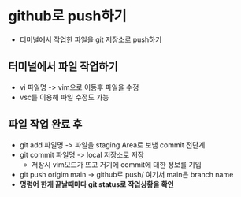 # github로 push하기
- 터미널에서 작업한 파일을 git 저장소로 push하기

## 터미널에서 파일 작업하기
- vi 파일명 -> vim으로 이동후 파일을 수정
- vsc를 이용해 파일 수정도 가능

## 파일 작업 완료 후
- git add 파일명 -> 파일을 staging Area로 보냄 commit 전단계
- git commit 파일명 -> local 저장소로 저장 
  - 저장시 vim모드가 뜨고 거기에 commit에 대한 정보를 기입
- git push origim main -> github로 push/ 여기서 main은 branch name
- __명령어 한개 끝날때마다 git status로 작업상황을 확인__

